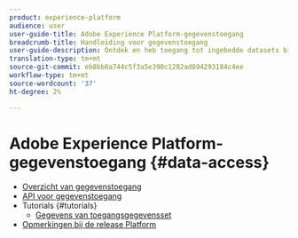 ```yaml
---
product: experience-platform
audience: user
user-guide-title: Adobe Experience Platform-gegevenstoegang
breadcrumb-title: Handleiding voor gegevenstoegang
user-guide-description: Ontdek en heb toegang tot ingebedde datasets binnen Platform.
translation-type: tm+mt
source-git-commit: eb8bb8a744c5f3a5e390c1282ad894293184c4ee
workflow-type: tm+mt
source-wordcount: '37'
ht-degree: 2%

---
```



# Adobe Experience Platform-gegevenstoegang {#data-access}

- [Overzicht van gegevenstoegang](home.md)
- [API voor gegevenstoegang](api.md)
- Tutorials {#tutorials}
   - [Gegevens van toegangsgegevensset](tutorials/dataset-data.md)
- [Opmerkingen bij de release Platform](https://www.adobe.com/go/platform-release-notes-en)